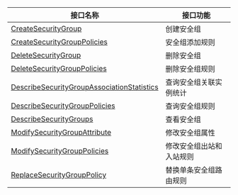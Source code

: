 | 接口名称                                                     | 接口功能                 |
| ------------------------------------------------------------ | ------------------------ |
| [CreateSecurityGroup](https://intl.cloud.tencent.com/document/api/215/15806) | 创建安全组               |
| [CreateSecurityGroupPolicies](https://intl.cloud.tencent.com/document/api/215/15807) | 安全组添加规则           |
| [DeleteSecurityGroup](https://intl.cloud.tencent.com/document/api/215/15803) | 删除安全组               |
| [DeleteSecurityGroupPolicies](https://intl.cloud.tencent.com/document/api/215/15809) | 删除安全组规则           |
| [DescribeSecurityGroupAssociationStatistics](https://intl.cloud.tencent.com/document/api/215/17799) | 查询安全组关联实例统计   |
| [DescribeSecurityGroupPolicies](https://intl.cloud.tencent.com/document/api/215/15804) | 查询安全组规则           |
| [DescribeSecurityGroups](https://intl.cloud.tencent.com/document/api/215/15808) | 查看安全组               |
| [ModifySecurityGroupAttribute](https://intl.cloud.tencent.com/document/api/215/15805) | 修改安全组属性           |
| [ModifySecurityGroupPolicies](https://intl.cloud.tencent.com/document/api/215/15810) | 修改安全组出站和入站规则 |
| [ReplaceSecurityGroupPolicy](https://intl.cloud.tencent.com/document/api/215/15811) | 替换单条安全组路由规则   |
